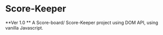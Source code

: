 # Score-Keeper

**Ver 1.0 **
A Score-board/ Score-Keeper project using DOM API, using vanilla Javascript.
 
